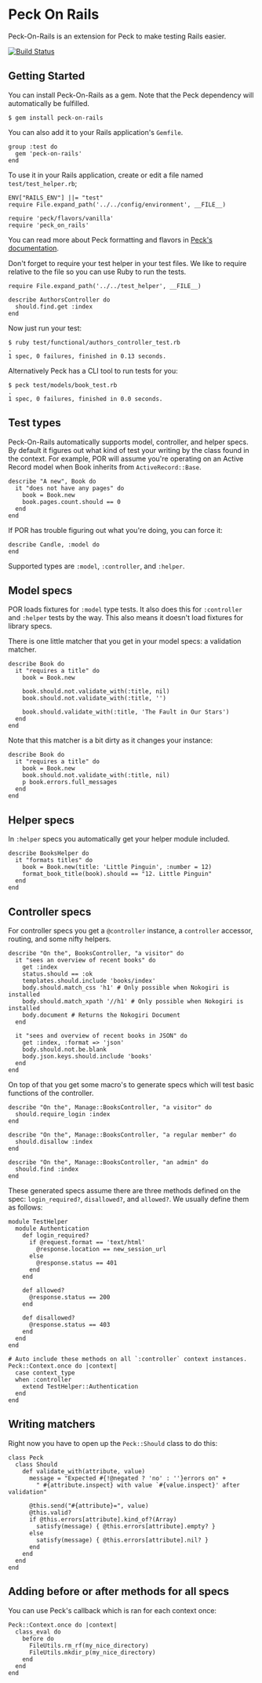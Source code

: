 # Peck On Rails

Peck-On-Rails is an extension for Peck to make testing Rails easier.

[![Build Status](https://secure.travis-ci.org/Fingertips/Peck-On-Rails.png?branch=master)](http://travis-ci.org/Fingertips/Peck)

## Getting Started

You can install Peck-On-Rails as a gem. Note that the Peck dependency will automatically be fulfilled.

    $ gem install peck-on-rails
    
You can also add it to your Rails application's `Gemfile`.

    group :test do
      gem 'peck-on-rails'
    end

To use it in your Rails application, create or edit a file named `test/test_helper.rb`;

    ENV["RAILS_ENV"] ||= "test"
    require File.expand_path('../../config/environment', __FILE__)
    
    require 'peck/flavors/vanilla'
    require 'peck_on_rails'

You can read more about Peck formatting and flavors in [Peck's documentation](https://github.com/Fingertips/Peck).

Don't forget to require your test helper in your test files. We like to require relative to the file so you can use Ruby to run the tests.

    require File.expand_path('../../test_helper', __FILE__)
    
    describe AuthorsController do
      should.find.get :index
    end

Now just run your test:

    $ ruby test/functional/authors_controller_test.rb
    .
    1 spec, 0 failures, finished in 0.13 seconds.

Alternatively Peck has a CLI tool to run tests for you:

    $ peck test/models/book_test.rb
    .
    1 spec, 0 failures, finished in 0.0 seconds.

## Test types

Peck-On-Rails automatically supports model, controller, and helper specs. By default it figures out what kind of test your writing by the class found in the context. For example, POR will assume you're operating on an Active Record model when Book inherits from `ActiveRecord::Base`.

    describe "A new", Book do
      it "does not have any pages" do
        book = Book.new
        book.pages.count.should == 0
      end
    end

If POR has trouble figuring out what you're doing, you can force it:

    describe Candle, :model do
    end

Supported types are `:model`, `:controller`, and `:helper`.

## Model specs

POR loads fixtures for `:model` type tests. It also does this for `:controller` and `:helper` tests by the way. This also means it doesn't load fixtures for library specs.

There is one little matcher that you get in your model specs: a validation matcher.

    describe Book do
      it "requires a title" do
        book = Book.new

        book.should.not.validate_with(:title, nil)
        book.should.not.validate_with(:title, '')

        book.should.validate_with(:title, 'The Fault in Our Stars')
      end
    end

Note that this matcher is a bit dirty as it changes your instance:

    describe Book do
      it "requires a title" do
        book = Book.new
        book.should.not.validate_with(:title, nil)
        p book.errors.full_messages
      end
    end

## Helper specs

In `:helper` specs you automatically get your helper module included.

    describe BooksHelper do
      it "formats titles" do
        book = Book.new(title: 'Little Pinguin', :number = 12)
        format_book_title(book).should == "12. Little Pinguin"
      end
    end

## Controller specs

For controller specs you get a `@controller` instance, a `controller` accessor, routing, and some nifty helpers.

    describe "On the", BooksController, "a visitor" do
      it "sees an overview of recent books" do
        get :index
        status.should == :ok
        templates.should.include 'books/index'
        body.should.match_css 'h1' # Only possible when Nokogiri is installed
        body.should.match_xpath '//h1' # Only possible when Nokogiri is installed
        body.document # Returns the Nokogiri Document
      end

      it "sees and overview of recent books in JSON" do
        get :index, :format => 'json'
        body.should.not.be.blank
        body.json.keys.should.include 'books'
      end
    end

On top of that you get some macro's to generate specs which will test basic functions of the controller.

    describe "On the", Manage::BooksController, "a visitor" do
      should.require_login :index
    end
   
    describe "On the", Manage::BooksController, "a regular member" do
      should.disallow :index
    end
   
    describe "On the", Manage::BooksController, "an admin" do
      should.find :index
    end

These generated specs assume there are three methods defined on the spec: `login_required?`, `disallowed?`, and `allowed?`. We usually define them as follows:

    module TestHelper
      module Authentication
        def login_required?
          if @request.format == 'text/html'
            @response.location == new_session_url
          else
            @response.status == 401
          end
        end

        def allowed?
          @response.status == 200
        end
        
        def disallowed?
          @response.status == 403
        end
      end
    end
    
    # Auto include these methods on all `:controller` context instances.
    Peck::Context.once do |context|
      case context_type
      when :controller
        extend TestHelper::Authentication
      end
    end

## Writing matchers

Right now you have to open up the `Peck::Should` class to do this:

    class Peck
      class Should
        def validate_with(attribute, value)
          message = "Expected #{!@negated ? 'no' : ''}errors on" +
            " #{attribute.inspect} with value `#{value.inspect}' after validation"

          @this.send("#{attribute}=", value)
          @this.valid?
          if @this.errors[attribute].kind_of?(Array)
            satisfy(message) { @this.errors[attribute].empty? }
          else
            satisfy(message) { @this.errors[attribute].nil? }
          end
        end
      end
    end

## Adding before or after methods for all specs

You can use Peck's callback which is ran for each context once:

    Peck::Context.once do |context|
      class_eval do
        before do
          FileUtils.rm_rf(my_nice_directory)
          FileUtils.mkdir_p(my_nice_directory)
        end
      end
    end
